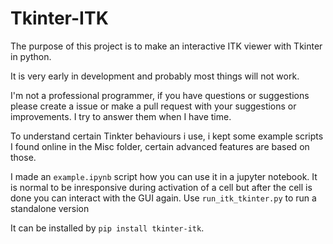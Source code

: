 # Tkinter-ITK
The purpose of this project is to make an interactive ITK viewer with Tkinter in python.

It is very early in development and probably most things will not work.

I'm not a professional programmer, if you have questions or suggestions please create a issue or make a pull request with your suggestions or improvements. I try to answer them when I have time. 

To understand certain Tinkter behaviours i use, i kept some example scripts I found online in the Misc folder, certain advanced features are based on those.

I made an `example.ipynb` script how you can use it in a jupyter notebook. It is normal to be inresponsive during activation of a cell but after the cell is done you can interact with the GUI again. 
Use `run_itk_tkinter.py` to run a standalone version

It can be installed by `pip install tkinter-itk`.

